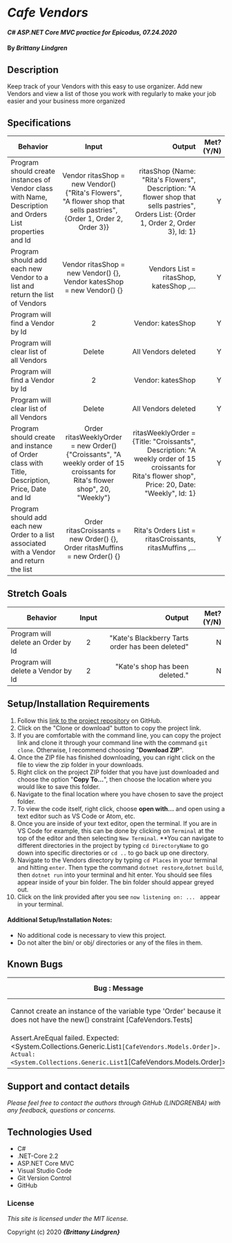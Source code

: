# _Cafe Vendors_

#### _C# ASP.NET Core MVC practice for Epicodus, 07.24.2020_

#### By _**Brittany Lindgren**_


## Description

Keep track of your Vendors with this easy to use organizer. Add new Vendors and view a list of those you work with regularly to make your job easier and your business more organized 


## Specifications

| Behavior   |   Input   |  Output |  Met? (Y/N)  |
|----------|:-------------:|------:|-----------:|
| Program should create instances of Vendor class with Name, Description and Orders List properties and Id | Vendor ritasShop = new Vendor() {"Rita's Flowers", "A flower shop that sells pastries", {Order 1, Order 2, Order 3}} | ritasShop {Name: "Rita's Flowers", Description: "A flower shop that sells pastries", Orders List: {Order 1, Order 2, Order 3}, Id: 1} | Y |  
| Program should add each new Vendor to a list and return the list of Vendors | Vendor ritasShop = new Vendor() {}, Vendor katesShop = new Vendor() {} | Vendors List = ritasShop, katesShop ,... | Y |
| Program will find a Vendor by Id | 2 | Vendor: katesShop | Y |
| Program will clear list of all Vendors | Delete | All Vendors deleted | Y |
| Program will find a Vendor by Id | 2 | Vendor: katesShop | Y |
| Program will clear list of all Vendors | Delete | All Vendors deleted | Y |
| Program should create and instance of Order class with Title, Description, Price, Date and Id | Order ritasWeeklyOrder = new Order() {"Croissants", "A weekly order of 15 croissants for Rita's flower shop", 20, "Weekly"} | ritasWeeklyOrder = {Title: "Croissants", Description: "A weekly order of 15 croissants for Rita's flower shop", Price: 20, Date: "Weekly", Id: 1} | Y |
| Program should add each new Order to a list associated with a Vendor and return the list | Order ritasCroissants = new Order() {}, Order ritasMuffins = new Order() {} | Rita's Orders List = ritasCroissants, ritasMuffins ,... | Y |


## Stretch Goals
| Behavior   |   Input   |  Output |  Met? (Y/N)  |
|----------|:-------------:|------:|-----------:|
| Program will delete an Order by Id | 2 | "Kate's Blackberry Tarts order has been deleted" | N |
| Program will delete a Vendor by Id | 2 | "Kate's shop has been deleted." | N |



## Setup/Installation Requirements

  1. Follow this [link to the project repository](https://github.com/LINDGRENBA/CafeVendors.Solution) on GitHub.  
  2. Click on the "Clone or download" button to copy the project link.     
  3. If you are comfortable with the command line, you can copy the project link and clone it through your command line with the command `git clone`. Otherwise, I recommend choosing "**Download ZIP**".     
   4. Once the ZIP file has finished downloading, you can right click on the file to view the zip folder in your downloads.     
  5. Right click on the project ZIP folder that you have just downloaded and choose the option "**Copy To...**", then choose the location where you would like to save this folder.      
  6. Navigate to the final location where you have chosen to save the project folder.      
  7. To view the code itself, right click, choose **open with...** and open using a text editor such as VS Code or Atom, etc.
  8. Once you are inside of your text editor, open the terminal. If you are in VS Code for example, this can be done by clicking on `Terminal` at the top of the editor and then selecting `New Terminal`. **You can navigate to different directories in the project by typing `cd DirectoryName` to go down into specific directories or `cd ..` to go back up one directory. 
  9. Navigate to the Vendors directory by typing `cd Places` in your terminal and hitting `enter`. Then type the command `dotnet restore`,`dotnet build`, then `dotnet run` into your terminal and hit enter. You should see files appear inside of your bin folder. The bin folder should appear greyed out. 
  10. Click on the link provided after you see `now listening on: ... ` appear in your terminal.


#### Additional Setup/Installation Notes:

* No additional code is necessary to view this project.   
* Do not alter the bin/ or obj/ directories or any of the files in them.

## Known Bugs

| Bug : Message |  Resolved (Y/N) |  How was the issue resolved?  |
| ------- | ----- | ------ | 
| Cannot create an instance of the variable type 'Order' because it does not have the new() constraint [CafeVendors.Tests] | Y |  Correct name of test from `GetList_GetsListOfOrders_List<Order>()` to `GetList_GetsListOfOrders_OrderList()` |
|  Assert.AreEqual failed. Expected:<System.Collections.Generic.List`1[CafeVendors.Models.Order]>. Actual:<System.Collections.Generic.List`1[CafeVendors.Models.Order]> | Y | Correct `Assert.AreEqual(x,y)` to `CollectionAssert.AreEqual(x,y)` |


## Support and contact details

_Please feel free to contact the authors through GitHub (LINDGRENBA) with any feedback, questions or concerns._


## Technologies Used

* C# 
* .NET-Core 2.2
* ASP.NET Core MVC
* Visual Studio Code
* Git Version Control 
* GitHub


### License

*This site is licensed under the MIT license.*

Copyright (c) 2020 **_{Brittany Lindgren}_**